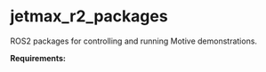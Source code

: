 # jetmax_r2_packages
ROS2 packages for controlling and running Motive demonstrations.

**Requirements:**
